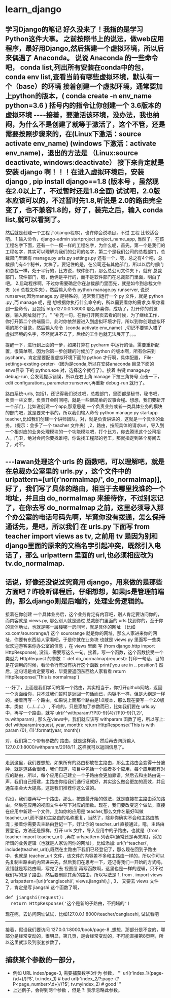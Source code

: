 # learn_django
学习Django的笔记
好久没来了！我指的是学习Python这件大事。
之前按照书上的说法，做web应用程序，最好用Django,然后搭建一个虚拟环境，所以后来偶遇了 Anaconda。
说说 Anaconda 的一些命令吧， conda list,列出所有安装在conda中的包，conda env list,查看当前有哪些虚拟环境，默认有一个（base）的环境
接着创建一个虚拟环境，通常要加上python的版本，( conda create -n env_name python=3.6 ) 括号内的指令让你创建一个 3.6版本的虚拟环境
----接着，要激活该环境，没办法，我也纳闷，为什么不是创建了就等于激活了，这个不管，还是需要按照步骤来的，在(Linux下激活：source activate env_name)
(windows 下激活：activate env_name)，退出的方法是 （Linux:source deactivate, windows:deactivate）
接下来肯定就是安装 django 啊！！！在进入虚拟环境后，安装django , pip install django==1.8 (版本号 ，虽然现在2.0以上了，不过暂时还是1.8全面)
试试吧，2.0版本应该可以的，不过暂时先1.8,听说是 2.0的路由完全变了，也不兼容1.8的，好了，装完之后，输入 conda list,就可以看到了。
----

然后就是创建一个工程了(django程序)，也许你会说项目，不过 工程 比较适合吧。
1.输入命令，django-admin startproject project_name_app, 当然了，在该工程名字下面，还有一个一模一样的工程名字，为什么呢，首先，第一个是我们的工程名字，其实可以理解为我们的公司的名字，第二个是我们公司的总裁部门，总裁部门里面有 manage.py urls.py settings.py 还有一个，嗯，总之有4个吧，总裁部门有4个秘书，太棒了。要记住的是，在公司还有其他部门，所以以后的部门和总裁一样，处于平行的，比方说，软件部门，那么总公司文件夹下，就有 总裁部门，软件部门，嗯，他俩是平行的，而不是软件部门在总裁部门里面，明白了吧。
2.启动程序啊，不过你需要确定你在总裁部门里面先，就是如今到总裁文件夹（cd 总裁文件夹），然后输入命令 python manage.py runserver, 说说 runserver,因为manage.py 是特殊的，通常我们运行一个 py 文件，就是 python .py ,而 manage 呢，是 想根据你执行什么命令的，所以需要看你的需求,如果你看到一些命令，且包括
http:127.0.0.1:8000 那么恭喜你，成功了，打开你的浏览器，输入网址就行了。''''补充一句，在你打开网页去看的时候，为了继续工作，你打开第二个终端窗口，此时你依然要进入到虚拟环境才行，所以到你创建虚拟环境的那个目录，然后输入命令（conda activate env_name）,切记不要输入错了虚拟环境的名字，不然就进不去了，后续的工作也就无法展开了。。。

提醒一下，进行到上面的一步，如果打算在 pycharm 中运行的话，需要重新配置，很简单啊，因为你第一步创建的时候加了 python 的版本啊，所有你来到 pycharm，肯定是要配置虚拟环境下面的 python 才行啊，具体配置， File-settings-exsting-preter-（因为是conda,所以在安装anaconda 目录下面的 envs目录 下的 python.exe 对，选择这个就行了）。接着 右键 manage.py debug-run, 会发现提示错误，所以在右上角 manage 下拉三角符号 点击一下，edit configurations,
parameter:runserver,再重新 debug-run 就行了。

路由系统-urls, 包括1，还记得我们说过吧，总裁部门，里面都是秘书，秘书吧，负责一些文案，负责开会时间吧，就是一些很简单的议事会程。想想，我们要新开一个部门，比如说创建一个app,那意思是 一个负责业务或者一类具体业务的模块 的部门吧，就是要来干事的，所以我们输入命令 python manage.py startapp teacher,比如我们创建一个讲师团队，对，就是负责讲课的，这就是一个具体的业务。（提示：会多了一个 teacher 文件夹）,2，路由，按照具体的请求url，导入到一个相对应的业务处理模块的一个功能模块吧，打个比方，你去腾讯这个公司招人，门卫，绝对会问你要找谁吧，你说找工程部的老王，那就指定到某个房间去了，对不。

---lawan处理这个 urls 的 函数吧，可以理解吧，就是在总裁办公室里的 urls.py ，这个文件中的 urlpattern=[url(r'normalmap/', do_normalmap)],
好了，我们写了具体的路由，相当于去哪里找谁的一个地址，并且由 do_normalmap 来接待你，不过别忘记了，在你去写 do_normalmap 之前，这里必须导入那个办公室的电话号码先啊，毕竟你没有拨通，怎么保持通话先，是吧，所以我们 在 urls.py 下面写 from teacher import views as tv, 之前用 tv 是因为别和 django里面的原来的文档名字引起冲突，既然引入电话了，那么 urlpattern 里面的 url,也必须相应改为 tv.do_normalmap.
----


话说，好像还没说过究竟用 django，用来做的是那些方面吧？昨晚听课程后，仔细想想，如果js是管理前端的，那么django则是后端的，处理业务逻辑的。
---
接着在你创建 一个具体业务后，这个业务肯定有内容吧，别人肯定要访问你的，而内容就是 views.py, 那么别人就是通过 总裁部门里面的 urls 找到你的，至于你的具体地址，也就是哪一层楼哪一房间号，就是具体的网址 （比如 xx.com/sourorange/) 这个 sourorange 就是你的网址，那么人家进来你的网址，你要有东西给人家看吧，于是你就在业务块 也就是 views.py 里面写一些类似欢迎游客来你办公室的信息 ，在 views 里面 写 (from django.http import HttpResponse), 没错，需要写这么一句。接着，写一个函数，这个函数接受一个类型为 HttpRequest 的参数 ：
def do_normalmap(request):
  打印一句话，目的是在调用的时候，看命令行有没有执行这个函数
  print('you are in .. position')
  然后，这句话是肯定要写的，毕竟要返回东西给人家看看
  return HttpResponse('This is normalmap')

---好了，上面是我们学习的第一个路由，其实相当于，你打开github网站，返回一个页面给你，只不过我们暂时是返回一句话而已，内容不一样，但是大纲是一样的。接着再写一个路由，如果说上面那个路由是1.0版本，那么现在要写一个2.0版本，类似 （.../.../...） , 不难的，只是添加了参数而已，比如我们要在 urls.py 中，再写一个路由，就写 ulr(r'^withparam/?P<year>[0-9]{4}/?P<month>[0-9]{1,2}', tv.withparam) , 那么在views中，我们就应该写 withparam 函数了吧，所以写上:
  def withparam(request, year, month):
    return HttpResponse('This is with param {0}, {1}'.format(year, month))
  
 对，我们第二个带有参数的 路由，就是这样滴，然后再去网页输入 127.0.0.1:8000/withparam/2018/11 ,这样就可以返回信息了。


--------

走到这里，我们要想想，如果所有的路由都放在主路由，那么主路由会变得十分臃肿，就是道路会很堵，我们知道，项目中包括一个或者多个应用，每个应用都有对应的路由，所以，每个应用自己建立一个子路由会更加靠谱，然后去和主路由说一声，我们自己搭建，主路由你给我们通行证就好，其实这么做会更加的高效，并且通车率会大大提高，这是我们推荐你这么做的。

假设，我们要再写一个路由，那么，按照最开始的做法，就是直接在主路由添加路由，然后在应用的视图文件中写下对应的函数。现在，我们要改变这个做法，直接在应用中新建一个文件，比如你的应用是 teacher,那么文件名最好叫做 teacher_url,而不是和主路由的名称重复，当然了，除非你确实不会和主路由搞混；接着你需要去主路由登记一下，好让你的 teacher_url 直接通过，嗯，主路由要登记，方法还是照样，打开 urls 文件，导入应用中的子路由，也就是（from teacher import teacher_url）,再在 urlspattern 列表中(通常还是再末尾)，添加所谓的业务逻辑（也就是人家访问你的网址），比如添加:
url('r^teacher/', include(teacher_url)),既然在主路由下我们已经登记了，那么现在回到子路由中，也就是 teacher_url 文件，该文件的内容差不多和主路由一样的，所以你可以先复制主路由的内容进来先，然后我们在思考一下，还记得我们一开始的方式吗，没错就是写路由啊，写完了去 视图层 再写函数啊，这里也是一样的逻辑，只不过我们写的是子路由，然后要删除其余的路由，所以写法是 1, from . import views 2, urlspattern=[url(r'canglaoshi/', views.jiangshi),]
,   3， 又要去 views 文件了，肯定是写 jiangshi  这个函数了啊，
<pre>
def jiangshi(request):
  return HttpResponse('这个是新的子路由，不拥堵的')
</pre>  
  现在呢，去访问网址试试，比如127.0.0.1:8000/teacher/canglaoshi, 试试看吧
  
------ -- --

接着，假设我们要访问 127.0.0.1:8000/book/page-8 ,想想，那部分是不变的，哪部分是经常变动的，很明显，第几页，是会经常变动的，不可能直接第8页啊，所以这里就涉及到嵌套参数了，
## 捕获某个参数的一部分，
- 例如 URL index/page-3, 需要捕获数字3作为 参数，
'''
  url(r'index_1/(page-(\d+)/)?$', tv.index_1) # bad
  url(r'index_2/?:page-(?P<page_number>\d+)/)?$', tv.myindex_2) # good
'''
- 上述例子，会得到两个参数 ，但是 ?: 表示忽略此参数。








